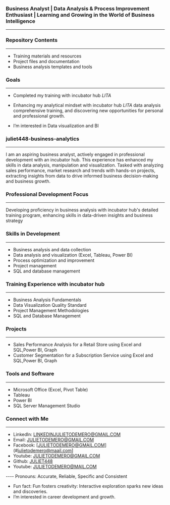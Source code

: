 ### Business Analyst | Data Analysis & Process Improvement Enthusiast | Learning and Growing in the World of Business Intelligence
---
### Repository Contents
---
- Training materials and resources
- Project files and documentation
- Business analysis templates and tools

### Goals
---
- Completed my training with incubator hub *LITA*
- Enhancing my analytical mindset with incubator hub *LITA* data analysis comprehensive training, and  discovering new opportunities for personal and professional growth.

- I’m interested in Data visualization and BI
  
### juliet448-business-analytics
---
I am an aspiring business analyst, actively engaged in professional development with an incubator hub. This experience has enhanced my skills in data analysis, manipulation and visualization. Tasked with analyzing sales performance, market research and trends with hands-on projects, extracting insights from data to drive informed business decision-making and business growth.

### Professional Development Focus
---
Developing proficiency in business analysis with incubator hub's detailed training program, enhancing skills in data-driven insights and business strategy

### Skills in Development
---
- Business analysis and  data collection
- Data analysis and visualization (Excel, Tableau, Power BI)
- Process optimization and improvement
- Project management
- SQL and database management

### Training Experience with incubator hub
---
- Business Analysis Fundamentals
- Data Visualization Quality Standard
- Project Management Methodologies
- SQL and Database Management

### Projects
---
- Sales Performance Analysis for a Retail Store using Excel and SQL,Power BI, Graph
- Customer Segmentation for a Subscription Service using Excel and SQL,Power BI, Graph

### Tools and Software
---
- Microsoft Office (Excel, Pivot Table)
- Tableau
- Power BI
- SQL Server Management Studio
  
### Connect with Me
---
- LinkedIn: [LINKEDINJULIETODEMERO@GMAIL.COM](#linkinjulietodemero@gmail.com)
- Email: [JULIETODEMERO@GMAIL.COM](#julietodemero@gmail.com)
- Facebook: [JULIETODEMERO@GMAIL.COM](#julietodemero@maail.com]
- Youtube: [JULIETODEMERO@GMAIL.COM](#julietodemero@gmail.com)
- Github: [JULIET448](#juliet448/juliet448)
- Youtube: [JULIETODEMERO@MAIL.COM](#julietodemero@gmail.com)
  
---- Pronouns: Accurate, Reliable, Specific and Consistent
- Fun fact: Fun fosters creativity: Interactive exploration sparks new ideas and discoveries.
- I’m interested in career development and growth.
